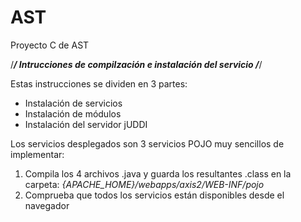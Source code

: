 # AST
Proyecto C de AST

/*********************************************************/
  Intrucciones de compilzación e instalación del servicio
/*********************************************************/

Estas instrucciones se dividen en 3 partes:
  - Instalación de servicios
  - Instalación de módulos
  - Instalación del servidor jUDDI

Los servicios desplegados son 3 servicios POJO muy sencillos de implementar:
1. Compila los 4 archivos .java y guarda los resultantes .class en la carpeta: _{APACHE_HOME}/webapps/axis2/WEB-INF/pojo_
2. Comprueba que todos los servicios están disponibles desde el navegador

